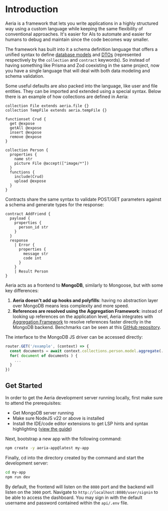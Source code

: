 # Introduction

Aeria is a framework that lets you write applications in a highly structured way using a custom language while keeping the same flexibility of conventional approaches. It's easier for AIs to automate and easier for humans to debug and maintain since the code becomes way smaller.

The framework has built into it a schema definition language that offers a unified syntax to define [database models](/aeria/collections) and [DTOs](/aeria/contracts) (represented respectively by the `collection` and `contract` keywords). So instead of having something like Prisma and Zod coexisting in the same project, now you have a single language that will deal with both data modeling and schema validation.

Some useful defaults are also packed into the language, like user and file entities. They can be imported and extended using a special syntax. Below there is an example of how collections are defined in Aeria:

```aeria
collection File extends aeria.file {}
collection TempFile extends aeria.tempFile {}

functionset Crud {
  get @expose
  getAll @expose
  insert @expose
  remove @expose
}

collection Person {
  properties {
    name str
    picture File @accept(["image/*"])
  }
  functions {
    include(Crud)
    upload @expose
  }
}
```

Contracts share the same syntax to validate POST/GET parameters against a schema and generate types for the response:

```aeria
contract AddFriend {
  payload {
    properties {
      person_id str
    }
  }
  response
    | Error {
      properties {
        message str
        code int
      }
    }
    | Result Person
}
```

Aeria acts as a frontend to **MongoDB**, similarly to Mongoose, but with some key differences:

1. **Aeria doesn't add up hooks and polyfills**: having no abstraction layer over MongoDB means less complexity and more speed.
2. **References are resolved using the Aggregation Framework**: instead of looking up references on the application level, Aeria integrates with [Aggregation Framework](https://www.mongodb.com/docs/manual/aggregation/) to resolve references faster directly in the MongoDB backend. Benchmarks can be seen at this [GitHub repository](https://github.com/aeria-org/benchmark).

The interface to the MongoDB JS driver can be accessed directly:

```ts
router.GET('/example', (context) => {
  const documents = await context.collections.person.model.aggregate(...)
  for( document of documents ) {
    ...
  }
})
```

## Get Started

In order to get the Aeria development server running locally, first make sure to attend the prerequisites:

- Get MongoDB server running
- Make sure NodeJS v22 or above is installed
- Install the IDE/code editor extensions to get LSP hints and syntax highlighting ([view the guide](http://localhost:5173/aeria/integration-with-ide-and-text-editors))

Next, bootstrap a new app with the following command:

```sh
npm create -y aeria-app@latest my-app
```

Finally, cd into the directory created by the command and start the development server:

```sh
cd my-app
npm run dev
```

By default, the frontend will listen on the `8080` port and the backend will listen on the `3000` port. Navigate to `http://localhost:8080/user/signin` to be able to access the dashboard. You may sign in with the default username and password contained within the `api/.env` file.

